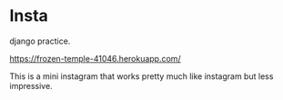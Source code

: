 # Insta
django practice.

https://frozen-temple-41046.herokuapp.com/

This is a mini instagram that works pretty much like instagram but less impressive.
